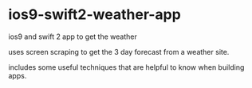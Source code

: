 # ios9-swift2-weather-app

ios9 and swift 2 app to get the weather

uses screen scraping to get the 3 day forecast from a weather site.

includes some useful techniques that are helpful to know when building apps.
